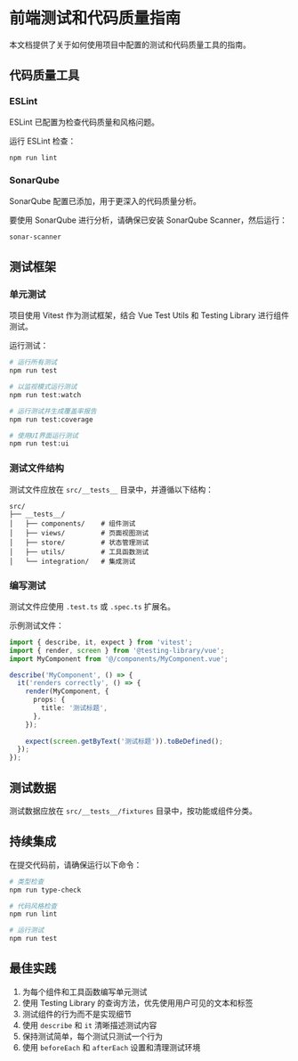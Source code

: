 # 前端测试和代码质量指南

本文档提供了关于如何使用项目中配置的测试和代码质量工具的指南。

## 代码质量工具

### ESLint

ESLint 已配置为检查代码质量和风格问题。

运行 ESLint 检查：

```bash
npm run lint
```

### SonarQube

SonarQube 配置已添加，用于更深入的代码质量分析。

要使用 SonarQube 进行分析，请确保已安装 SonarQube Scanner，然后运行：

```bash
sonar-scanner
```

## 测试框架

### 单元测试

项目使用 Vitest 作为测试框架，结合 Vue Test Utils 和 Testing Library 进行组件测试。

运行测试：

```bash
# 运行所有测试
npm run test

# 以监视模式运行测试
npm run test:watch

# 运行测试并生成覆盖率报告
npm run test:coverage

# 使用UI界面运行测试
npm run test:ui
```

### 测试文件结构

测试文件应放在 `src/__tests__` 目录中，并遵循以下结构：

```
src/
├── __tests__/
│   ├── components/    # 组件测试
│   ├── views/         # 页面视图测试
│   ├── store/         # 状态管理测试
│   ├── utils/         # 工具函数测试
│   └── integration/   # 集成测试
```

### 编写测试

测试文件应使用 `.test.ts` 或 `.spec.ts` 扩展名。

示例测试文件：

```typescript
import { describe, it, expect } from 'vitest';
import { render, screen } from '@testing-library/vue';
import MyComponent from '@/components/MyComponent.vue';

describe('MyComponent', () => {
  it('renders correctly', () => {
    render(MyComponent, {
      props: {
        title: '测试标题',
      },
    });
    
    expect(screen.getByText('测试标题')).toBeDefined();
  });
});
```

## 测试数据

测试数据应放在 `src/__tests__/fixtures` 目录中，按功能或组件分类。

## 持续集成

在提交代码前，请确保运行以下命令：

```bash
# 类型检查
npm run type-check

# 代码风格检查
npm run lint

# 运行测试
npm run test
```

## 最佳实践

1. 为每个组件和工具函数编写单元测试
2. 使用 Testing Library 的查询方法，优先使用用户可见的文本和标签
3. 测试组件的行为而不是实现细节
4. 使用 `describe` 和 `it` 清晰描述测试内容
5. 保持测试简单，每个测试只测试一个行为
6. 使用 `beforeEach` 和 `afterEach` 设置和清理测试环境